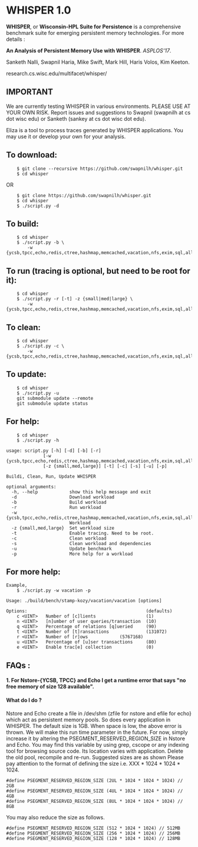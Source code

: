 # WHISPER 1.0

**WHISPER**, or **Wisconsin-HPL Suite for Persistence** is a comprehensive benchmark
suite for emerging persistent memory technologies. For more details :

**An Analysis of Persistent Memory Use with WHISPER**. *ASPLOS'17*.

Sanketh Nalli, Swapnil Haria, Mike Swift, Mark Hill, Haris Volos, Kim Keeton.

research.cs.wisc.edu/multifacet/whisper/

## IMPORTANT
We are currently testing WHISPER in various environments.
PLEASE USE AT YOUR OWN RISK.
Report issues and suggestions to Swapnil (swapnilh at cs dot wisc edu) or Sanketh (sankey
at cs dot wisc dot edu). 

Eliza is a tool to process traces generated by WHISPER applications.
You may use it or develop your own for your analysis.

## To download:
~~~
   	$ git clone --recursive https://github.com/swapnilh/whisper.git
	$ cd whisper
~~~
OR 
~~~
   	$ git clone https://github.com/swapnilh/whisper.git
	$ cd whisper
	$ ./script.py -d
~~~

## To build:
~~~
	$ cd whisper
	$ ./script.py -b \
		-w	{ycsb,tpcc,echo,redis,ctree,hashmap,memcached,vacation,nfs,exim,sql,all}
~~~

## To run (tracing is optional, but need to be root for it):
~~~
	$ cd whisper
	$ ./script.py -r [-t] -z {small|med|large} \
		-w  {ycsb,tpcc,echo,redis,ctree,hashmap,memcached,vacation,nfs,exim,sql,all}
~~~

## To clean:
~~~
	$ cd whisper
	$ ./script.py -c \
		-w {ycsb,tpcc,echo,redis,ctree,hashmap,memcached,vacation,nfs,exim,sql,all}
~~~

## To update:
~~~
	$ cd whisper
	$ ./script.py -u
	git submodule update --remote
	git submodule update status

~~~

## For help:
~~~
	$ cd whisper
	$ ./script.py -h

usage: script.py [-h] [-d] [-b] [-r]
              [-w {ycsb,tpcc,echo,redis,ctree,hashmap,memcached,vacation,nfs,exim,sql,all}]
              [-z {small,med,large}] [-t] [-c] [-s] [-u] [-p]

Buildi, Clean, Run, Update WHISPER

optional arguments:
  -h, --help            show this help message and exit
  -d                    Download workload
  -b                    Build workload
  -r                    Run workload
  -w {ycsb,tpcc,echo,redis,ctree,hashmap,memcached,vacation,nfs,exim,sql,all}
                        Workload
  -z {small,med,large}  Set workload size
  -t                    Enable tracing. Need to be root.
  -c                    Clean workload
  -s                    Clean workload and dependencies
  -u                    Update benchmark
  -p                    More help for a workload

~~~

## For more help:
~~~
Example,
	$ ./script.py -w vacation -p 

Usage: ./build/bench/stamp-kozy/vacation/vacation [options]

Options:                                             (defaults)
    c <UINT>   Number of [c]lients                   (1)
    n <UINT>   [n]umber of user queries/transaction  (10)
    q <UINT>   Percentage of relations [q]ueried     (90)
    t <UINT>   Number of [t]ransactions              (131072)
    r <UINT>   Number of [r]ows		       (5767168)
    u <UINT>   Percentage of [u]ser transactions     (80)
    e <UINT>   Enable trac[e] collection             (0)

~~~

## FAQs :

#### 1. For Nstore-{YCSB, TPCC} and Echo I get a runtime error that says "no free memory of size 128 available". 
#### What do I do ?

Nstore and Echo create a file in /dev/shm (zfile for nstore and efile for echo}
which act as persistent memory pools. So does every application in WHISPER.
The default size is 1GB. When space is low,
the above error is thrown. We will make this run time parameter in the future. For now, simply increase it by altering the PSEGMENT_RESERVED_REGION_SIZE
in Nstore and Echo. You may find this variable by using grep, cscope or any indexing tool for browsing source code. 
Its location varies with application. Delete the old pool, recompile and re-run. Suggested sizes are as shown
Please pay attention to the format of defining the size i.e. XXX * 1024 * 1024 * 1024.

~~~
#define PSEGMENT_RESERVED_REGION_SIZE (2UL * 1024 * 1024 * 1024) // 2GB
#define PSEGMENT_RESERVED_REGION_SIZE (4UL * 1024 * 1024 * 1024) // 4GB
#define PSEGMENT_RESERVED_REGION_SIZE (8UL * 1024 * 1024 * 1024) // 8GB
~~~

You may also reduce the size as follows.

~~~
#define PSEGMENT_RESERVED_REGION_SIZE (512 * 1024 * 1024) // 512MB
#define PSEGMENT_RESERVED_REGION_SIZE (256 * 1024 * 1024) // 256MB
#define PSEGMENT_RESERVED_REGION_SIZE (128 * 1024 * 1024) // 128MB
~~~
